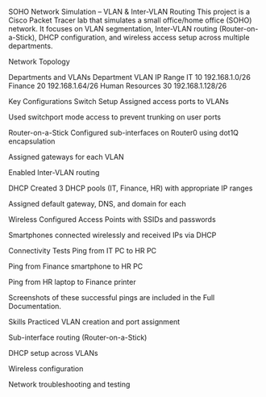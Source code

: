 SOHO Network Simulation – VLAN & Inter-VLAN Routing
This project is a Cisco Packet Tracer lab that simulates a small office/home office (SOHO) network. It focuses on VLAN segmentation, Inter-VLAN routing (Router-on-a-Stick), DHCP configuration, and wireless access setup across multiple departments.

Network Topology


Departments and VLANs
Department	VLAN	IP Range
IT	10	192.168.1.0/26
Finance	20	192.168.1.64/26
Human Resources	30	192.168.1.128/26

Key Configurations
Switch Setup
Assigned access ports to VLANs

Used switchport mode access to prevent trunking on user ports

Router-on-a-Stick
Configured sub-interfaces on Router0 using dot1Q encapsulation

Assigned gateways for each VLAN

Enabled Inter-VLAN routing

DHCP
Created 3 DHCP pools (IT, Finance, HR) with appropriate IP ranges

Assigned default gateway, DNS, and domain for each

Wireless
Configured Access Points with SSIDs and passwords

Smartphones connected wirelessly and received IPs via DHCP

Connectivity Tests
Ping from IT PC to HR PC

Ping from Finance smartphone to HR PC

Ping from HR laptop to Finance printer

Screenshots of these successful pings are included in the Full Documentation.

Skills Practiced
VLAN creation and port assignment

Sub-interface routing (Router-on-a-Stick)

DHCP setup across VLANs

Wireless configuration

Network troubleshooting and testing
